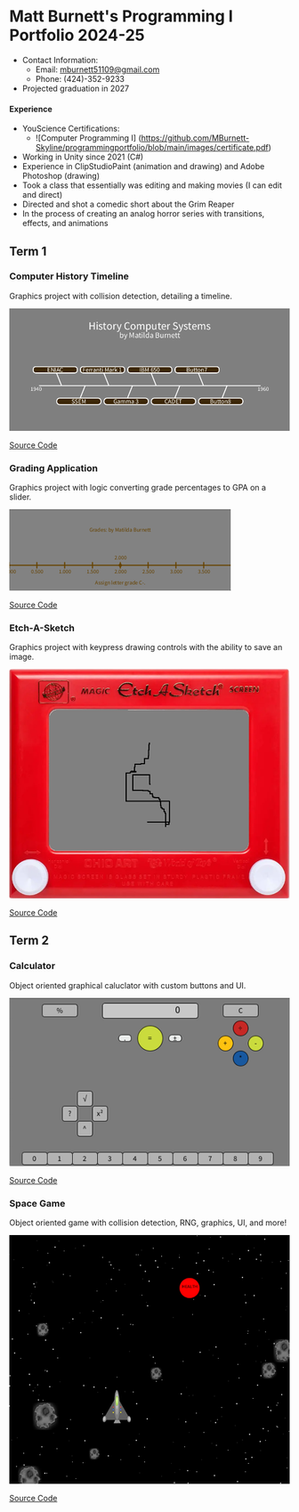 # Matt Burnett's Programming I Portfolio 2024-25
* Contact Information:
  * Email: mburnett51109@gmail.com
  * Phone: (424)-352-9233
* Projected graduation in 2027

#### Experience
* YouScience Certifications:
  * ![Computer Programming I] (https://github.com/MBurnett-Skyline/programmingportfolio/blob/main/images/certificate.pdf)
* Working in Unity since 2021 (C#)
* Experience in ClipStudioPaint (animation and drawing) and Adobe Photoshop (drawing)
* Took a class that essentially was editing and making movies (I can edit and direct)
* Directed and shot a comedic short about the Grim Reaper
* In the process of creating an analog horror series with transitions, effects, and animations

## Term 1
### Computer History Timeline
Graphics project with collision detection, detailing a timeline.

![Running App](https://github.com/MBurnett-Skyline/programmingportfolio/blob/main/images/timeline.png?raw=true)

[Source Code](https://github.com/MBurnett-Skyline/programmingportfolio/blob/main/src/term1/Timeline/Timeline.pde)
### Grading Application
Graphics project with logic converting grade percentages to GPA on a slider.

![Running App](https://github.com/MBurnett-Skyline/programmingportfolio/blob/main/images/grade.png?raw=true)

[Source Code](https://github.com/MBurnett-Skyline/programmingportfolio/blob/main/src/term1/GradingApp/GradingApp.pde)
### Etch-A-Sketch
Graphics project with keypress drawing controls with the ability to save an image.

![Running App](https://github.com/MBurnett-Skyline/programmingportfolio/blob/main/images/sketch.png?raw=true)

[Source Code](https://github.com/MBurnett-Skyline/programmingportfolio/blob/main/src/term1/EtchASketch/EtchASketch.pde)
## Term 2
### Calculator
Object oriented graphical caluclator with custom buttons and UI.

![Running App](https://github.com/MBurnett-Skyline/programmingportfolio/blob/main/images/calc.png?raw=true)

[Source Code](https://github.com/MBurnett-Skyline/programmingportfolio/blob/main/src/term2/Calculator/Calculator.pde)

### Space Game

Object oriented game with collision detection, RNG, graphics, UI, and more!

![Running App](https://github.com/MBurnett-Skyline/programmingportfolio/blob/main/images/space.png?raw=true)

[Source Code](https://github.com/MBurnett-Skyline/programmingportfolio/blob/main/src/term2/SpaceGame/SpaceGame.pde)
